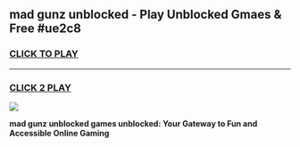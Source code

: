 
## mad gunz unblocked - Play Unblocked Gmaes & Free #ue2c8
<h3>
<a href="https://news.freeplayer.one?title=mad_gunz_unblocked&ref=24F">CLICK TO PLAY</a></h3>
<hr>

<h3>
<a href="https://news.freeplayer.one?title=mad_gunz_unblocked&ref=24F">CLICK 2 PLAY</a>
  
</h3>

<a href="https://news.freeplayer.one?title=mad_gunz_unblocked&ref=24F/"><img src="https://clearcache.store/games.png"></a>


**mad gunz unblocked games unblocked: Your Gateway to Fun and Accessible Online Gaming**
